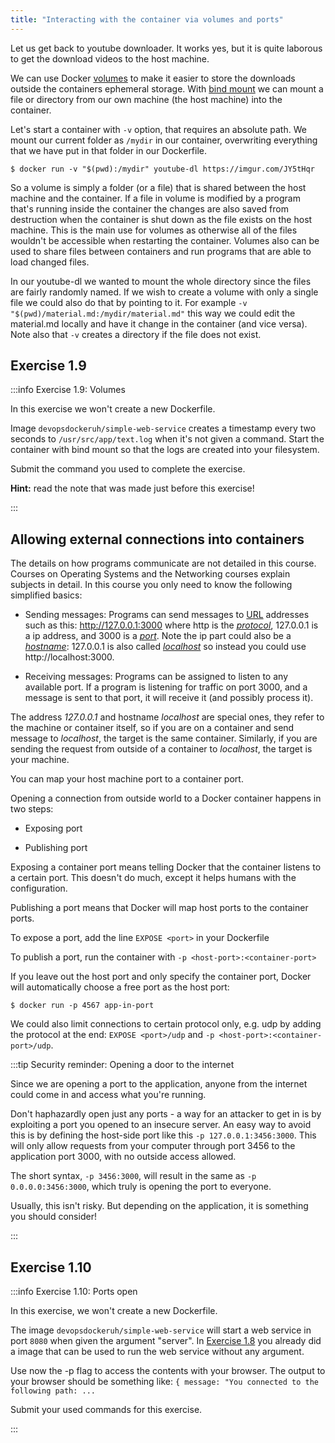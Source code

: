 ```yaml
---
title: "Interacting with the container via volumes and ports"
---
```


Let us get back to youtube downloader. It works yes, but it is quite laborous to get the download videos to the host machine.

We can use Docker [volumes](https://docs.docker.com/storage/volumes/) to make it easier to store the downloads outside the containers ephemeral storage. With [bind mount](https://docs.docker.com/storage/bind-mounts/) we can mount a file or directory from our own machine (the host machine) into the container.

Let's start a container with `-v` option, that requires an absolute path. We mount our current folder as `/mydir` in our container, overwriting everything that we have put in that folder in our Dockerfile.

```console
$ docker run -v "$(pwd):/mydir" youtube-dl https://imgur.com/JY5tHqr
```

So a volume is simply a folder (or a file) that is shared between the host machine and the container. If a file in volume is modified by a program that's running inside the container the changes are also saved from destruction when the container is shut down as the file exists on the host machine. This is the main use for volumes as otherwise all of the files wouldn't be accessible when restarting the container. Volumes also can be used to share files between containers and run programs that are able to load changed files.

In our youtube-dl we wanted to mount the whole directory since the files are fairly randomly named. If we wish to create a volume with only a single file we could also do that by pointing to it. For example `-v "$(pwd)/material.md:/mydir/material.md"` this way we could edit the material.md locally and have it change in the container (and vice versa). Note also that `-v` creates a directory if the file does not exist.

## Exercise 1.9

:::info Exercise 1.9: Volumes

In this exercise we won't create a new Dockerfile.

Image `devopsdockeruh/simple-web-service` creates a timestamp every two seconds to `/usr/src/app/text.log` when it's not given a command. Start the
container with bind mount so that the logs are created into your filesystem.

Submit the command you used to complete the exercise.

**Hint:** read the note that was made just before this exercise!

:::

## Allowing external connections into containers

The details on how programs communicate are not detailed in this course. Courses on Operating Systems and the Networking courses explain subjects in detail. In this course you only need to know the following simplified basics:

- Sending messages: Programs can send messages to [URL](https://en.wikipedia.org/wiki/URL) addresses such as this: http://127.0.0.1:3000 where http is the [_protocol_](https://en.wikipedia.org/wiki/Hypertext_Transfer_Protocol), 127.0.0.1 is a ip address, and 3000 is a [_port_](<https://en.wikipedia.org/wiki/Port_(computer_networking)>). Note the ip part could also be a [_hostname_](https://en.wikipedia.org/wiki/Hostname): 127.0.0.1 is also called [_localhost_](https://en.wikipedia.org/wiki/Localhost) so instead you could use http://localhost:3000.

- Receiving messages: Programs can be assigned to listen to any available port. If a program is listening for traffic on port 3000, and a message is sent to that port, it will receive it (and possibly process it).

The address _127.0.0.1_ and hostname _localhost_ are special ones, they refer to the machine or container itself, so if you are on a container and send message to _localhost_, the target is the same container. Similarly, if you are sending the request from outside of a container to _localhost_, the target is your machine.

You can map your host machine port to a container port.

Opening a connection from outside world to a Docker container happens in two steps:

- Exposing port

- Publishing port

Exposing a container port means telling Docker that the container listens to a certain port. This doesn't do much, except it helps humans with the configuration.

Publishing a port means that Docker will map host ports to the container ports.

To expose a port, add the line `EXPOSE <port>` in your Dockerfile

To publish a port, run the container with `-p <host-port>:<container-port>`

If you leave out the host port and only specify the container port, Docker will automatically choose a free port as the host port:

```console
$ docker run -p 4567 app-in-port
```

We could also limit connections to certain protocol only, e.g. udp by adding the protocol at the end: `EXPOSE <port>/udp` and `-p <host-port>:<container-port>/udp`.

:::tip Security reminder: Opening a door to the internet

Since we are opening a port to the application, anyone from the internet could come in and access what you're running.

Don't haphazardly open just any ports - a way for an attacker to get in is by exploiting a port you opened to an insecure server. An easy way to avoid this is by defining the host-side port like this `-p 127.0.0.1:3456:3000`. This will only allow requests from your computer through port 3456 to the application port 3000, with no outside access allowed.

The short syntax, `-p 3456:3000`, will result in the same as `-p 0.0.0.0:3456:3000`, which truly is opening the port to everyone.

Usually, this isn't risky. But depending on the application, it is something you should consider!

:::

## Exercise 1.10

:::info Exercise 1.10: Ports open

In this exercise, we won't create a new Dockerfile.

The image `devopsdockeruh/simple-web-service` will start a web service in port `8080` when given the argument "server". In [Exercise 1.8](/part-1/section-3#exercises-17---18) you already did a image that can be used to run the web service without any argument.

Use now the -p flag to access the contents with your browser. The output to your browser should be something like:
`{ message: "You connected to the following path: ...`

Submit your used commands for this exercise.

:::
